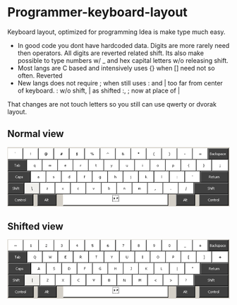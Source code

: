 Programmer-keyboard-layout
==========================

Keyboard layout, optimized for programming
Idea is make type much easy. 

+ In good code you dont have hardcoded data. Digits are more rarely need then operators. All digits are reverted related shift. Its also make possible to type numbers w/ _ and hex capital letters w/o releasing shift.
+ Most langs are C based and intensively uses {} when [] need not so often. Reverted
+ New langs does not require ; when still uses : and | too far from center of keyboard. : w/o shift, | as shifted :, ; now at place of |

That changes are not touch letters so you still can use qwerty or dvorak layout.

## Normal view 
![Normal view](https://github.com/bga/Programmer-keyboard-layout/raw/master/img/normal.png)
## Shifted view 
![Shifted view](https://github.com/bga/Programmer-keyboard-layout/raw/master/img/shift.png)